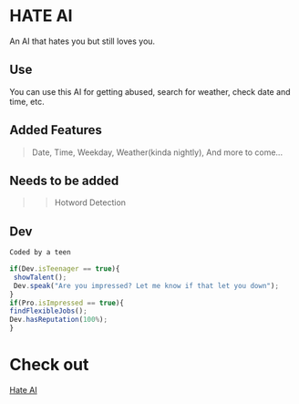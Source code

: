 # HATE AI
An AI that hates you but still loves you.
## Use
You can use this AI for getting abused, search for weather, check date and time, etc.

## Added Features
> Date,
>  Time, 
>  Weekday,
>  Weather(kinda nightly),
>  And more to come...

## Needs to be added
>>Hotword Detection
 ## Dev
 ```bash
 Coded by a teen 
 ```
```javascript
if(Dev.isTeenager == true){
 showTalent();
 Dev.speak("Are you impressed? Let me know if that let you down");
}
if(Pro.isImpressed == true){
findFlexibleJobs();
Dev.hasReputation(100%);
}
```
# Check out
[Hate AI](https://obnoxiousnerd.github.io/hate-ai/)
